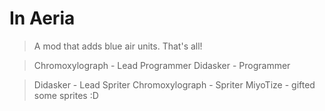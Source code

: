# In Aeria
> A mod that adds blue air units. That's all!

> Chromoxylograph - Lead Programmer
> Didasker - Programmer

> Didasker - Lead Spriter
> Chromoxylograph - Spriter
MiyoTize - gifted some sprites :D

